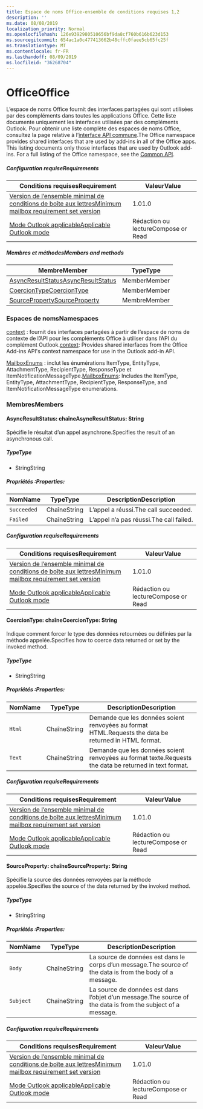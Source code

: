 ```yaml
---
title: Espace de noms Office-ensemble de conditions requises 1,2
description: ''
ms.date: 08/08/2019
localization_priority: Normal
ms.openlocfilehash: 126e9392980510656bf9da8cf760b616b623d153
ms.sourcegitcommit: 654ac1a0c477413662b48cffc0faee5cb65fc25f
ms.translationtype: MT
ms.contentlocale: fr-FR
ms.lasthandoff: 08/09/2019
ms.locfileid: "36268704"
---
```

# <a name="office"></a><span data-ttu-id="7f404-102">Office</span><span class="sxs-lookup"><span data-stu-id="7f404-102">Office</span></span>

<span data-ttu-id="7f404-p101">L’espace de noms Office fournit des interfaces partagées qui sont utilisées par des compléments dans toutes les applications Office. Cette liste documente uniquement les interfaces utilisées par des compléments Outlook. Pour obtenir une liste complète des espaces de noms Office, consultez la page relative à l’[interface API commune](/javascript/api/office).</span><span class="sxs-lookup"><span data-stu-id="7f404-p101">The Office namespace provides shared interfaces that are used by add-ins in all of the Office apps. This listing documents only those interfaces that are used by Outlook add-ins. For a full listing of the Office namespace, see the [Common API](/javascript/api/office).</span></span>

##### <a name="requirements"></a><span data-ttu-id="7f404-105">Configuration requise</span><span class="sxs-lookup"><span data-stu-id="7f404-105">Requirements</span></span>

|<span data-ttu-id="7f404-106">Conditions requises</span><span class="sxs-lookup"><span data-stu-id="7f404-106">Requirement</span></span>| <span data-ttu-id="7f404-107">Valeur</span><span class="sxs-lookup"><span data-stu-id="7f404-107">Value</span></span>|
|---|---|
|[<span data-ttu-id="7f404-108">Version de l’ensemble minimal de conditions de boîte aux lettres</span><span class="sxs-lookup"><span data-stu-id="7f404-108">Minimum mailbox requirement set version</span></span>](/office/dev/add-ins/reference/requirement-sets/outlook-api-requirement-sets)| <span data-ttu-id="7f404-109">1.0</span><span class="sxs-lookup"><span data-stu-id="7f404-109">1.0</span></span>|
|[<span data-ttu-id="7f404-110">Mode Outlook applicable</span><span class="sxs-lookup"><span data-stu-id="7f404-110">Applicable Outlook mode</span></span>](/outlook/add-ins/#extension-points)| <span data-ttu-id="7f404-111">Rédaction ou lecture</span><span class="sxs-lookup"><span data-stu-id="7f404-111">Compose or Read</span></span>|

##### <a name="members-and-methods"></a><span data-ttu-id="7f404-112">Membres et méthodes</span><span class="sxs-lookup"><span data-stu-id="7f404-112">Members and methods</span></span>

| <span data-ttu-id="7f404-113">Membre</span><span class="sxs-lookup"><span data-stu-id="7f404-113">Member</span></span> | <span data-ttu-id="7f404-114">Type</span><span class="sxs-lookup"><span data-stu-id="7f404-114">Type</span></span> |
|--------|------|
| [<span data-ttu-id="7f404-115">AsyncResultStatus</span><span class="sxs-lookup"><span data-stu-id="7f404-115">AsyncResultStatus</span></span>](#asyncresultstatus-string) | <span data-ttu-id="7f404-116">Member</span><span class="sxs-lookup"><span data-stu-id="7f404-116">Member</span></span> |
| [<span data-ttu-id="7f404-117">CoercionType</span><span class="sxs-lookup"><span data-stu-id="7f404-117">CoercionType</span></span>](#coerciontype-string) | <span data-ttu-id="7f404-118">Member</span><span class="sxs-lookup"><span data-stu-id="7f404-118">Member</span></span> |
| [<span data-ttu-id="7f404-119">SourceProperty</span><span class="sxs-lookup"><span data-stu-id="7f404-119">SourceProperty</span></span>](#sourceproperty-string) | <span data-ttu-id="7f404-120">Membre</span><span class="sxs-lookup"><span data-stu-id="7f404-120">Member</span></span> |

### <a name="namespaces"></a><span data-ttu-id="7f404-121">Espaces de noms</span><span class="sxs-lookup"><span data-stu-id="7f404-121">Namespaces</span></span>

<span data-ttu-id="7f404-122">[context](office.context.md) : fournit des interfaces partagées à partir de l’espace de noms de contexte de l’API pour les compléments Office à utiliser dans l’API du complément Outlook.</span><span class="sxs-lookup"><span data-stu-id="7f404-122">[context](office.context.md): Provides shared interfaces from the Office Add-ins API's context namespace for use in the Outlook add-in API.</span></span>

<span data-ttu-id="7f404-123">[MailboxEnums](/javascript/api/outlook/office.mailboxenums.attachmenttype?view=outlook-js-1.2) : inclut les énumérations ItemType, EntityType, AttachmentType, RecipientType, ResponseType et ItemNotificationMessageType.</span><span class="sxs-lookup"><span data-stu-id="7f404-123">[MailboxEnums](/javascript/api/outlook/office.mailboxenums.attachmenttype?view=outlook-js-1.2): Includes the ItemType, EntityType, AttachmentType, RecipientType, ResponseType, and ItemNotificationMessageType enumerations.</span></span>

### <a name="members"></a><span data-ttu-id="7f404-124">Membres</span><span class="sxs-lookup"><span data-stu-id="7f404-124">Members</span></span>

#### <a name="asyncresultstatus-string"></a><span data-ttu-id="7f404-125">AsyncResultStatus: chaîne</span><span class="sxs-lookup"><span data-stu-id="7f404-125">AsyncResultStatus: String</span></span>

<span data-ttu-id="7f404-126">Spécifie le résultat d’un appel asynchrone.</span><span class="sxs-lookup"><span data-stu-id="7f404-126">Specifies the result of an asynchronous call.</span></span>

##### <a name="type"></a><span data-ttu-id="7f404-127">Type</span><span class="sxs-lookup"><span data-stu-id="7f404-127">Type</span></span>

*   <span data-ttu-id="7f404-128">String</span><span class="sxs-lookup"><span data-stu-id="7f404-128">String</span></span>

##### <a name="properties"></a><span data-ttu-id="7f404-129">Propriétés :</span><span class="sxs-lookup"><span data-stu-id="7f404-129">Properties:</span></span>

|<span data-ttu-id="7f404-130">Nom</span><span class="sxs-lookup"><span data-stu-id="7f404-130">Name</span></span>| <span data-ttu-id="7f404-131">Type</span><span class="sxs-lookup"><span data-stu-id="7f404-131">Type</span></span>| <span data-ttu-id="7f404-132">Description</span><span class="sxs-lookup"><span data-stu-id="7f404-132">Description</span></span>|
|---|---|---|
|`Succeeded`| <span data-ttu-id="7f404-133">Chaîne</span><span class="sxs-lookup"><span data-stu-id="7f404-133">String</span></span>|<span data-ttu-id="7f404-134">L’appel a réussi.</span><span class="sxs-lookup"><span data-stu-id="7f404-134">The call succeeded.</span></span>|
|`Failed`| <span data-ttu-id="7f404-135">Chaîne</span><span class="sxs-lookup"><span data-stu-id="7f404-135">String</span></span>|<span data-ttu-id="7f404-136">L’appel n’a pas réussi.</span><span class="sxs-lookup"><span data-stu-id="7f404-136">The call failed.</span></span>|

##### <a name="requirements"></a><span data-ttu-id="7f404-137">Configuration requise</span><span class="sxs-lookup"><span data-stu-id="7f404-137">Requirements</span></span>

|<span data-ttu-id="7f404-138">Conditions requises</span><span class="sxs-lookup"><span data-stu-id="7f404-138">Requirement</span></span>| <span data-ttu-id="7f404-139">Valeur</span><span class="sxs-lookup"><span data-stu-id="7f404-139">Value</span></span>|
|---|---|
|[<span data-ttu-id="7f404-140">Version de l’ensemble minimal de conditions de boîte aux lettres</span><span class="sxs-lookup"><span data-stu-id="7f404-140">Minimum mailbox requirement set version</span></span>](/office/dev/add-ins/reference/requirement-sets/outlook-api-requirement-sets)| <span data-ttu-id="7f404-141">1.0</span><span class="sxs-lookup"><span data-stu-id="7f404-141">1.0</span></span>|
|[<span data-ttu-id="7f404-142">Mode Outlook applicable</span><span class="sxs-lookup"><span data-stu-id="7f404-142">Applicable Outlook mode</span></span>](/outlook/add-ins/#extension-points)| <span data-ttu-id="7f404-143">Rédaction ou lecture</span><span class="sxs-lookup"><span data-stu-id="7f404-143">Compose or Read</span></span>|

#### <a name="coerciontype-string"></a><span data-ttu-id="7f404-144">CoercionType: chaîne</span><span class="sxs-lookup"><span data-stu-id="7f404-144">CoercionType: String</span></span>

<span data-ttu-id="7f404-145">Indique comment forcer le type des données retournées ou définies par la méthode appelée.</span><span class="sxs-lookup"><span data-stu-id="7f404-145">Specifies how to coerce data returned or set by the invoked method.</span></span>

##### <a name="type"></a><span data-ttu-id="7f404-146">Type</span><span class="sxs-lookup"><span data-stu-id="7f404-146">Type</span></span>

*   <span data-ttu-id="7f404-147">String</span><span class="sxs-lookup"><span data-stu-id="7f404-147">String</span></span>

##### <a name="properties"></a><span data-ttu-id="7f404-148">Propriétés :</span><span class="sxs-lookup"><span data-stu-id="7f404-148">Properties:</span></span>

|<span data-ttu-id="7f404-149">Nom</span><span class="sxs-lookup"><span data-stu-id="7f404-149">Name</span></span>| <span data-ttu-id="7f404-150">Type</span><span class="sxs-lookup"><span data-stu-id="7f404-150">Type</span></span>| <span data-ttu-id="7f404-151">Description</span><span class="sxs-lookup"><span data-stu-id="7f404-151">Description</span></span>|
|---|---|---|
|`Html`| <span data-ttu-id="7f404-152">Chaîne</span><span class="sxs-lookup"><span data-stu-id="7f404-152">String</span></span>|<span data-ttu-id="7f404-153">Demande que les données soient renvoyées au format HTML.</span><span class="sxs-lookup"><span data-stu-id="7f404-153">Requests the data be returned in HTML format.</span></span>|
|`Text`| <span data-ttu-id="7f404-154">Chaîne</span><span class="sxs-lookup"><span data-stu-id="7f404-154">String</span></span>|<span data-ttu-id="7f404-155">Demande que les données soient renvoyées au format texte.</span><span class="sxs-lookup"><span data-stu-id="7f404-155">Requests the data be returned in text format.</span></span>|

##### <a name="requirements"></a><span data-ttu-id="7f404-156">Configuration requise</span><span class="sxs-lookup"><span data-stu-id="7f404-156">Requirements</span></span>

|<span data-ttu-id="7f404-157">Conditions requises</span><span class="sxs-lookup"><span data-stu-id="7f404-157">Requirement</span></span>| <span data-ttu-id="7f404-158">Valeur</span><span class="sxs-lookup"><span data-stu-id="7f404-158">Value</span></span>|
|---|---|
|[<span data-ttu-id="7f404-159">Version de l’ensemble minimal de conditions de boîte aux lettres</span><span class="sxs-lookup"><span data-stu-id="7f404-159">Minimum mailbox requirement set version</span></span>](/office/dev/add-ins/reference/requirement-sets/outlook-api-requirement-sets)| <span data-ttu-id="7f404-160">1.0</span><span class="sxs-lookup"><span data-stu-id="7f404-160">1.0</span></span>|
|[<span data-ttu-id="7f404-161">Mode Outlook applicable</span><span class="sxs-lookup"><span data-stu-id="7f404-161">Applicable Outlook mode</span></span>](/outlook/add-ins/#extension-points)| <span data-ttu-id="7f404-162">Rédaction ou lecture</span><span class="sxs-lookup"><span data-stu-id="7f404-162">Compose or Read</span></span>|

#### <a name="sourceproperty-string"></a><span data-ttu-id="7f404-163">SourceProperty: chaîne</span><span class="sxs-lookup"><span data-stu-id="7f404-163">SourceProperty: String</span></span>

<span data-ttu-id="7f404-164">Spécifie la source des données renvoyées par la méthode appelée.</span><span class="sxs-lookup"><span data-stu-id="7f404-164">Specifies the source of the data returned by the invoked method.</span></span>

##### <a name="type"></a><span data-ttu-id="7f404-165">Type</span><span class="sxs-lookup"><span data-stu-id="7f404-165">Type</span></span>

*   <span data-ttu-id="7f404-166">String</span><span class="sxs-lookup"><span data-stu-id="7f404-166">String</span></span>

##### <a name="properties"></a><span data-ttu-id="7f404-167">Propriétés :</span><span class="sxs-lookup"><span data-stu-id="7f404-167">Properties:</span></span>

|<span data-ttu-id="7f404-168">Nom</span><span class="sxs-lookup"><span data-stu-id="7f404-168">Name</span></span>| <span data-ttu-id="7f404-169">Type</span><span class="sxs-lookup"><span data-stu-id="7f404-169">Type</span></span>| <span data-ttu-id="7f404-170">Description</span><span class="sxs-lookup"><span data-stu-id="7f404-170">Description</span></span>|
|---|---|---|
|`Body`| <span data-ttu-id="7f404-171">Chaîne</span><span class="sxs-lookup"><span data-stu-id="7f404-171">String</span></span>|<span data-ttu-id="7f404-172">La source de données est dans le corps d’un message.</span><span class="sxs-lookup"><span data-stu-id="7f404-172">The source of the data is from the body of a message.</span></span>|
|`Subject`| <span data-ttu-id="7f404-173">Chaîne</span><span class="sxs-lookup"><span data-stu-id="7f404-173">String</span></span>|<span data-ttu-id="7f404-174">La source de données est dans l’objet d’un message.</span><span class="sxs-lookup"><span data-stu-id="7f404-174">The source of the data is from the subject of a message.</span></span>|

##### <a name="requirements"></a><span data-ttu-id="7f404-175">Configuration requise</span><span class="sxs-lookup"><span data-stu-id="7f404-175">Requirements</span></span>

|<span data-ttu-id="7f404-176">Conditions requises</span><span class="sxs-lookup"><span data-stu-id="7f404-176">Requirement</span></span>| <span data-ttu-id="7f404-177">Valeur</span><span class="sxs-lookup"><span data-stu-id="7f404-177">Value</span></span>|
|---|---|
|[<span data-ttu-id="7f404-178">Version de l’ensemble minimal de conditions de boîte aux lettres</span><span class="sxs-lookup"><span data-stu-id="7f404-178">Minimum mailbox requirement set version</span></span>](/office/dev/add-ins/reference/requirement-sets/outlook-api-requirement-sets)| <span data-ttu-id="7f404-179">1.0</span><span class="sxs-lookup"><span data-stu-id="7f404-179">1.0</span></span>|
|[<span data-ttu-id="7f404-180">Mode Outlook applicable</span><span class="sxs-lookup"><span data-stu-id="7f404-180">Applicable Outlook mode</span></span>](/outlook/add-ins/#extension-points)| <span data-ttu-id="7f404-181">Rédaction ou lecture</span><span class="sxs-lookup"><span data-stu-id="7f404-181">Compose or Read</span></span>|
